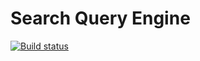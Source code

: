 # Search Query Engine

[![Build status](https://ci.appveyor.com/api/projects/status/yi21naawnk2bralb/branch/develop?svg=true)](https://ci.appveyor.com/project/DavidMoraisFerreira/sqe/branch/develop)
